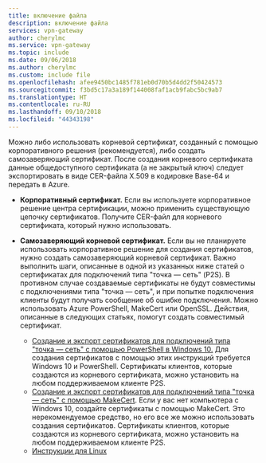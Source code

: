 ```yaml
---
title: включение файла
description: включение файла
services: vpn-gateway
author: cherylmc
ms.service: vpn-gateway
ms.topic: include
ms.date: 09/06/2018
ms.author: cherylmc
ms.custom: include file
ms.openlocfilehash: afee9450bc1485f781eb0d70b5d4dd2f50424573
ms.sourcegitcommit: f3bd5c17a3a189f144008faf1acb9fabc5bc9ab7
ms.translationtype: HT
ms.contentlocale: ru-RU
ms.lasthandoff: 09/10/2018
ms.locfileid: "44343198"
---
```

Можно либо использовать корневой сертификат, созданный с помощью корпоративного решения (рекомендуется), либо создать самозаверяющий сертификат. После создания корневого сертификата данные общедоступного сертификата (а не закрытый ключ) следует экспортировать в виде CER-файла X.509 в кодировке Base-64 и передать в Azure.

* **Корпоративный сертификат.** Если вы используете корпоративное решение центра сертификации, можно применить существующую цепочку сертификатов. Получите CER-файл для корневого сертификата, который нужно использовать.
* **Самозаверяющий корневой сертификат.** Если вы не планируете использовать корпоративное решение для создания сертификатов, нужно создать самозаверяющий корневой сертификат. Важно выполнить шаги, описанные в одной из указанных ниже статей о сертификатах для подключений типа "точка — сеть" (P2S). В противном случае создаваемые сертификаты не будут совместимы с подключениями типа "точка — сеть", и при попытке подключения клиенты будут получать сообщение об ошибке подключения. Можно использовать Azure PowerShell, MakeCert или OpenSSL. Действия, описанные в следующих статьях, помогут создать совместимый сертификат.

  * [Создание и экспорт сертификатов для подключений типа "точка — сеть" с помощью PowerShell в Windows 10.](../articles/vpn-gateway/vpn-gateway-certificates-point-to-site.md) Для создания сертификатов с помощью этих инструкций требуется Windows 10 и PowerShell. Сертификаты клиентов, которые создаются из корневого сертификата, можно установить на любом поддерживаемом клиенте P2S.
  * [Создание и экспорт сертификатов для подключений типа "точка — сеть" с помощью MakeCert](../articles/vpn-gateway/vpn-gateway-certificates-point-to-site-makecert.md). Если у вас нет компьютера с Windows 10, создайте сертификаты с помощью MakeCert. Это нерекомендуемое средство, но его все же можно использовать создания сертификатов. Сертификаты клиентов, которые создаются из корневого сертификата, можно установить на любом поддерживаемом клиенте P2S.
  * [Инструкции для Linux](../articles/vpn-gateway/vpn-gateway-certificates-point-to-site-makecert.md)
